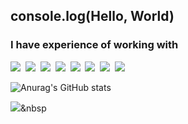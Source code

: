 ## console.log(Hello, World)
### I have experience of working with
<p>
  <img src="https://img.shields.io/badge/JavaScript-FF9900?style=flat-square&logo=Javascript&logoColor=white"/></a>&nbsp
  <img src="https://img.shields.io/badge/TypeScript-3178C6?style=flat-square&logo=TypeScript&logoColor=white"/></a>&nbsp
  <img src="https://img.shields.io/badge/Node.js-339933?style=flat-square&logo=Node.js&logoColor=white"/></a>&nbsp
  <img src="https://img.shields.io/badge/NestJS-E0234E?style=flat-square&logo=NestJS&logoColor=white"/></a>&nbsp  
  <img src="https://img.shields.io/badge/Github-181717?style=flat-square&logo=GitHub&logoColor=white"/></a>&nbsp
  <img src="https://img.shields.io/badge/R-276DC3?style=flat-square&logo=R&logoColor=white"/></a>&nbsp
  <img src="https://img.shields.io/badge/Swagger-85EA2D?style=flat-square&logo=Swagger&logoColor=white"/></a>&nbsp
  <img src="https://img.shields.io/badge/Eslint-4B32C3?style=flat-square&logo=Swagger&logoColor=white"/></a>&nbsp
</p>

![Anurag's GitHub stats](https://github-readme-stats.vercel.app/api?username=parklaus1078&show_icons=true&theme=tokyonight)

<img src="https://capsule-render.vercel.app/api?text=console.log(Hello, World)&fontColor=FFFFFF&type=egg&color=9966FF&animation=blink&fontSize=30"/></a>&nbsp
